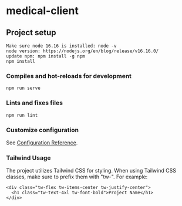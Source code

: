 # medical-client

## Project setup

```
Make sure node 16.16 is installed: node -v
node version: https://nodejs.org/en/blog/release/v16.16.0/
update npm: npm install -g npm
npm install
```

### Compiles and hot-reloads for development

```
npm run serve
```

### Lints and fixes files

```
npm run lint
```

### Customize configuration

See [Configuration Reference](https://cli.vuejs.org/config/).

### Tailwind Usage

The project utilizes Tailwind CSS for styling.
When using Tailwind CSS classes, make sure to prefix them with "tw-". For example:
```
<div class="tw-flex tw-items-center tw-justify-center">
  <h1 class="tw-text-4xl tw-font-bold">Project Name</h1>
</div>
```